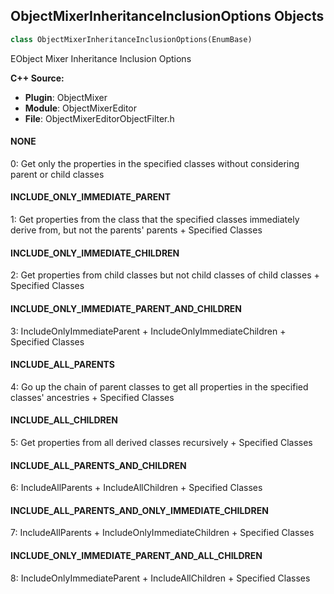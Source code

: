 ## ObjectMixerInheritanceInclusionOptions Objects

```python
class ObjectMixerInheritanceInclusionOptions(EnumBase)
```

EObject Mixer Inheritance Inclusion Options

**C++ Source:**

- **Plugin**: ObjectMixer
- **Module**: ObjectMixerEditor
- **File**: ObjectMixerEditorObjectFilter.h

<a id="unreal.ObjectMixerInheritanceInclusionOptions.NONE"></a>

#### NONE

0: Get only the properties in the specified classes without considering parent or child classes

<a id="unreal.ObjectMixerInheritanceInclusionOptions.INCLUDE_ONLY_IMMEDIATE_PARENT"></a>

#### INCLUDE_ONLY_IMMEDIATE_PARENT

1: Get properties from the class that the specified classes immediately derive from, but not the parents' parents + Specified Classes

<a id="unreal.ObjectMixerInheritanceInclusionOptions.INCLUDE_ONLY_IMMEDIATE_CHILDREN"></a>

#### INCLUDE_ONLY_IMMEDIATE_CHILDREN

2: Get properties from child classes but not child classes of child classes + Specified Classes

<a id="unreal.ObjectMixerInheritanceInclusionOptions.INCLUDE_ONLY_IMMEDIATE_PARENT_AND_CHILDREN"></a>

#### INCLUDE_ONLY_IMMEDIATE_PARENT_AND_CHILDREN

3: IncludeOnlyImmediateParent + IncludeOnlyImmediateChildren + Specified Classes

<a id="unreal.ObjectMixerInheritanceInclusionOptions.INCLUDE_ALL_PARENTS"></a>

#### INCLUDE_ALL_PARENTS

4: Go up the chain of parent classes to get all properties in the specified classes' ancestries + Specified Classes

<a id="unreal.ObjectMixerInheritanceInclusionOptions.INCLUDE_ALL_CHILDREN"></a>

#### INCLUDE_ALL_CHILDREN

5: Get properties from all derived classes recursively + Specified Classes

<a id="unreal.ObjectMixerInheritanceInclusionOptions.INCLUDE_ALL_PARENTS_AND_CHILDREN"></a>

#### INCLUDE_ALL_PARENTS_AND_CHILDREN

6: IncludeAllParents + IncludeAllChildren + Specified Classes

<a id="unreal.ObjectMixerInheritanceInclusionOptions.INCLUDE_ALL_PARENTS_AND_ONLY_IMMEDIATE_CHILDREN"></a>

#### INCLUDE_ALL_PARENTS_AND_ONLY_IMMEDIATE_CHILDREN

7: IncludeAllParents + IncludeOnlyImmediateChildren + Specified Classes

<a id="unreal.ObjectMixerInheritanceInclusionOptions.INCLUDE_ONLY_IMMEDIATE_PARENT_AND_ALL_CHILDREN"></a>

#### INCLUDE_ONLY_IMMEDIATE_PARENT_AND_ALL_CHILDREN

8: IncludeOnlyImmediateParent + IncludeAllChildren + Specified Classes

<a id="unreal.ObjectMixerTreeViewMode"></a>